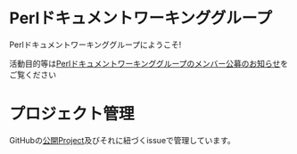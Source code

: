 # Perlドキュメントワーキンググループ

Perlドキュメントワーキンググループにようこそ!

活動目的等は[Perlドキュメントワーキンググループのメンバー公募のお知らせ](https://blog.perlassociation.org/entry/2022/07/21/103000)をご覧ください

# プロジェクト管理

GitHubの[公開Project](https://github.com/orgs/jpa-perl/projects/1)及びそれに紐づくissueで管理しています。
